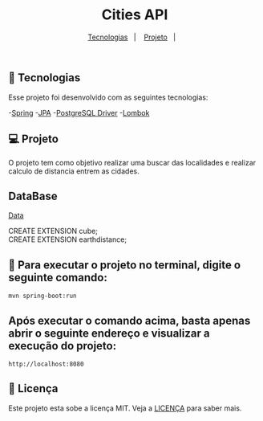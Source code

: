 <h1 align="center">
  Cities API
</h1>


<p align="center">
  <a href="#-tecnologias">Tecnologias</a>&nbsp;&nbsp;&nbsp;|&nbsp;&nbsp;&nbsp;
  <a href="#-projeto">Projeto</a>&nbsp;&nbsp;&nbsp;|&nbsp;&nbsp;&nbsp;
</p>


<br>


## 🚀 Tecnologias

Esse projeto foi desenvolvido com as seguintes tecnologias:

-[Spring](https://spring.io/)
-[JPA](https://spring.io/projects/spring-data-jpa)
-[PostgreSQL Driver](https://jdbc.postgresql.org/)
-[Lombok](https://projectlombok.org/)

## 💻 Projeto

O projeto tem como objetivo realizar uma buscar das localidades e realizar calculo de distancia entrem as cidades.


## DataBase
<a href="https://github.com/chinnonsantos/sql-paises-estados-cidades/tree/master/PostgreSQL">Data</a>

CREATE EXTENSION cube;
<br/>
CREATE EXTENSION earthdistance;

## :hammer: Para executar o projeto no terminal, digite o seguinte comando:

```shell script
mvn spring-boot:run 
```

## Após executar o comando acima, basta apenas abrir o seguinte endereço e visualizar a execução do projeto:

```
http://localhost:8080
```



## 📝 Licença

Este projeto esta sobe a licença MIT. Veja a [LICENÇA](https://opensource.org/licenses/MIT) para saber mais.



